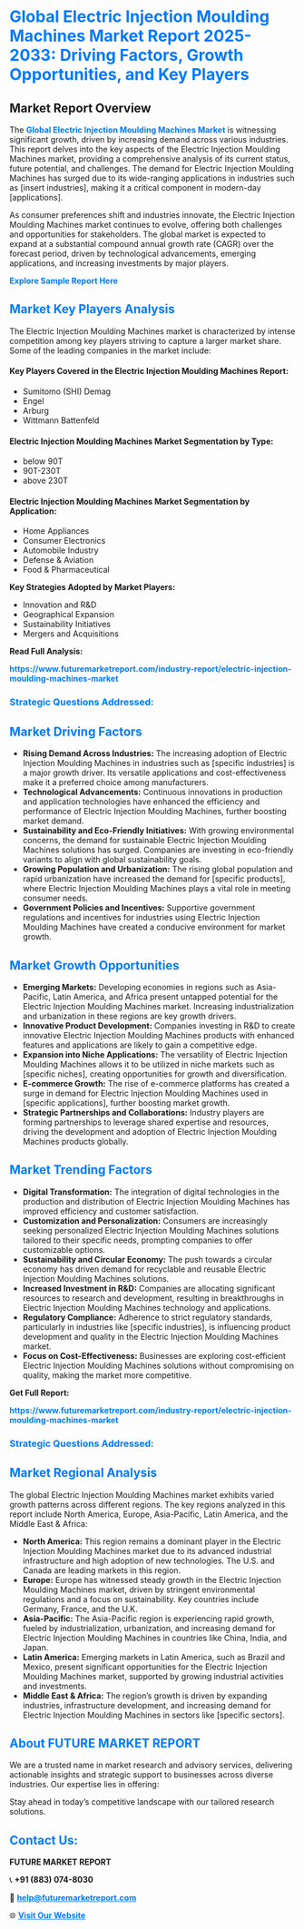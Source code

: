 <h1 style="color: #007BFF;">Global Electric Injection Moulding Machines Market Report 2025-2033: Driving Factors, Growth Opportunities, and Key Players</h1>

<section id="overview">
<h2>Market Report Overview</h2>
<p>The <a href="https://www.futuremarketreport.com/industry-report/electric-injection-moulding-machines-market" style="color: #007BFF; text-decoration: none;"><strong>Global Electric Injection Moulding Machines Market</strong></a> is witnessing significant growth, driven by increasing demand across various industries. This report delves into the key aspects of the Electric Injection Moulding Machines market, providing a comprehensive analysis of its current status, future potential, and challenges. The demand for Electric Injection Moulding Machines has surged due to its wide-ranging applications in industries such as [insert industries], making it a critical component in modern-day [applications].</p>
<p>As consumer preferences shift and industries innovate, the Electric Injection Moulding Machines market continues to evolve, offering both challenges and opportunities for stakeholders. The global market is expected to expand at a substantial compound annual growth rate (CAGR) over the forecast period, driven by technological advancements, emerging applications, and increasing investments by major players.</p>
</section>

<section id="overview">
<p><a href="https://www.futuremarketreport.com/request-sample/reportId=50487" style="color: #007BFF; text-decoration: none;"><strong>Explore Sample Report Here</strong></a></p>
</section>

<section id="key-players">
<h2 style="color: #007BFF;">Market Key Players Analysis</h2>
<p>The Electric Injection Moulding Machines market is characterized by intense competition among key players striving to capture a larger market share. Some of the leading companies in the market include:</p>
<h4>Key Players Covered in the Electric Injection Moulding Machines Report:</h4>
<ul><li>Sumitomo (SHI) Demag</li><li>Engel</li><li>Arburg</li><li>Wittmann Battenfeld</li></ul>
<h4>Electric Injection Moulding Machines Market Segmentation by Type:</h4>
<ul><li>below 90T</li><li>90T-230T</li><li>above 230T</li></ul>

<h4>Electric Injection Moulding Machines Market Segmentation by Application:</h4>
<ul><li>Home Appliances</li><li>Consumer Electronics</li><li>Automobile Industry</li><li>Defense &amp; Aviation</li><li>Food &amp; Pharmaceutical</li></ul>
<p><strong>Key Strategies Adopted by Market Players:</strong></p>
<ul>
<li>Innovation and R&D</li>
<li>Geographical Expansion</li>
<li>Sustainability Initiatives</li>
<li>Mergers and Acquisitions</li>
</ul>
</section>

<section>
<p><strong>Read Full Analysis: </strong></p><a href="https://www.futuremarketreport.com/industry-report/electric-injection-moulding-machines-market" style="color: #007BFF; text-decoration: none;"><strong>https://www.futuremarketreport.com/industry-report/electric-injection-moulding-machines-market</strong></a>
<h3 style="color: #007BFF;">Strategic Questions Addressed:</h3>
</section>

<section id="driving-factors">
<h2 style="color: #007BFF;">Market Driving Factors</h2>
<ul>
<li><strong>Rising Demand Across Industries:</strong> The increasing adoption of Electric Injection Moulding Machines in industries such as [specific industries] is a major growth driver. Its versatile applications and cost-effectiveness make it a preferred choice among manufacturers.</li>
<li><strong>Technological Advancements:</strong> Continuous innovations in production and application technologies have enhanced the efficiency and performance of Electric Injection Moulding Machines, further boosting market demand.</li>
<li><strong>Sustainability and Eco-Friendly Initiatives:</strong> With growing environmental concerns, the demand for sustainable Electric Injection Moulding Machines solutions has surged. Companies are investing in eco-friendly variants to align with global sustainability goals.</li>
<li><strong>Growing Population and Urbanization:</strong> The rising global population and rapid urbanization have increased the demand for [specific products], where Electric Injection Moulding Machines plays a vital role in meeting consumer needs.</li>
<li><strong>Government Policies and Incentives:</strong> Supportive government regulations and incentives for industries using Electric Injection Moulding Machines have created a conducive environment for market growth.</li>
</ul>
</section>

<section id="growth-opportunities">
<h2 style="color: #007BFF;">Market Growth Opportunities</h2>
<ul>
<li><strong>Emerging Markets:</strong> Developing economies in regions such as Asia-Pacific, Latin America, and Africa present untapped potential for the Electric Injection Moulding Machines market. Increasing industrialization and urbanization in these regions are key growth drivers.</li>
<li><strong>Innovative Product Development:</strong> Companies investing in R&D to create innovative Electric Injection Moulding Machines products with enhanced features and applications are likely to gain a competitive edge.</li>
<li><strong>Expansion into Niche Applications:</strong> The versatility of Electric Injection Moulding Machines allows it to be utilized in niche markets such as [specific niches], creating opportunities for growth and diversification.</li>
<li><strong>E-commerce Growth:</strong> The rise of e-commerce platforms has created a surge in demand for Electric Injection Moulding Machines used in [specific applications], further boosting market growth.</li>
<li><strong>Strategic Partnerships and Collaborations:</strong> Industry players are forming partnerships to leverage shared expertise and resources, driving the development and adoption of Electric Injection Moulding Machines products globally.</li>
</ul>
</section>

<section id="trending-factors">
<h2 style="color: #007BFF;">Market Trending Factors</h2>
<ul>
<li><strong>Digital Transformation:</strong> The integration of digital technologies in the production and distribution of Electric Injection Moulding Machines has improved efficiency and customer satisfaction.</li>
<li><strong>Customization and Personalization:</strong> Consumers are increasingly seeking personalized Electric Injection Moulding Machines solutions tailored to their specific needs, prompting companies to offer customizable options.</li>
<li><strong>Sustainability and Circular Economy:</strong> The push towards a circular economy has driven demand for recyclable and reusable Electric Injection Moulding Machines solutions.</li>
<li><strong>Increased Investment in R&D:</strong> Companies are allocating significant resources to research and development, resulting in breakthroughs in Electric Injection Moulding Machines technology and applications.</li>
<li><strong>Regulatory Compliance:</strong> Adherence to strict regulatory standards, particularly in industries like [specific industries], is influencing product development and quality in the Electric Injection Moulding Machines market.</li>
<li><strong>Focus on Cost-Effectiveness:</strong> Businesses are exploring cost-efficient Electric Injection Moulding Machines solutions without compromising on quality, making the market more competitive.</li>
</ul>
</section>

<section>
<p><strong>Get Full Report: </strong></p><a href="https://www.futuremarketreport.com/industry-report/electric-injection-moulding-machines-market" style="color: #007BFF; text-decoration: none;"><strong>https://www.futuremarketreport.com/industry-report/electric-injection-moulding-machines-market</strong></a>
<h3 style="color: #007BFF;">Strategic Questions Addressed:</h3>
</section>


<section id="regional-analysis">
<h2 style="color: #007BFF;">Market Regional Analysis</h2>
<p>The global Electric Injection Moulding Machines market exhibits varied growth patterns across different regions. The key regions analyzed in this report include North America, Europe, Asia-Pacific, Latin America, and the Middle East & Africa:</p>
<ul>
<li><strong>North America:</strong> This region remains a dominant player in the Electric Injection Moulding Machines market due to its advanced industrial infrastructure and high adoption of new technologies. The U.S. and Canada are leading markets in this region.</li>
<li><strong>Europe:</strong> Europe has witnessed steady growth in the Electric Injection Moulding Machines market, driven by stringent environmental regulations and a focus on sustainability. Key countries include Germany, France, and the U.K.</li>
<li><strong>Asia-Pacific:</strong> The Asia-Pacific region is experiencing rapid growth, fueled by industrialization, urbanization, and increasing demand for Electric Injection Moulding Machines in countries like China, India, and Japan.</li>
<li><strong>Latin America:</strong> Emerging markets in Latin America, such as Brazil and Mexico, present significant opportunities for the Electric Injection Moulding Machines market, supported by growing industrial activities and investments.</li>
<li><strong>Middle East & Africa:</strong> The region’s growth is driven by expanding industries, infrastructure development, and increasing demand for Electric Injection Moulding Machines in sectors like [specific sectors].</li>
</ul>
</section>

<footer>
<h2 style="color: #007BFF;">About FUTURE MARKET REPORT</h2>
<p>We are a trusted name in market research and advisory services, delivering actionable insights and strategic support to businesses across diverse industries. Our expertise lies in offering:</p>

<p>Stay ahead in today’s competitive landscape with our tailored research solutions.</p>

<h2 style="color: #007BFF;">Contact Us:</h2>
<p><strong>FUTURE MARKET REPORT</strong></p>
<p>📞 <strong>+91 (883) 074-8030</strong></p>
<p>📧 <strong><a href="mailto:help@futuremarketreport.com" style="color: #007BFF;">help@futuremarketreport.com</a></strong></p>
<p>🌐 <strong><a href="https://www.futuremarketreport.com/" style="color: #007BFF;">Visit Our Website</a></strong></p>
</footer>